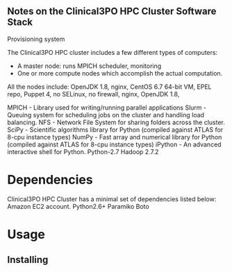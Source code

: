 Notes on the Clinical3PO HPC Cluster Software Stack
-----
Provisioning system

The Clinical3PO HPC cluster includes a few different types of computers:

* A master node: runs MPICH scheduler, monitoring
* One or more compute nodes which accomplish the actual computation.
 
All the nodes include:
OpenJDK 1.8, nginx, CentOS 6.7 64-bit VM, EPEL repo, Puppet 4, no SELinux, no firewall, nginx, OpenJDK 1.8, 

MPICH - Library used for writing/running parallel applications
Slurm - Queuing system for scheduling jobs on the cluster and handling load balancing.
NFS - Network File System for sharing folders across the cluster.
SciPy - Scientific algorithms library for Python (compiled against ATLAS for 8-cpu instance types)
NumPy - Fast array and numerical library for Python (compiled against ATLAS for 8-cpu instance types)
iPython - An advanced interactive shell for Python.
Python-2.7 
Hadoop 2.7.2


Dependencies
=====

Clinical3PO HPC Cluster has a minimal set of dependencies listed below:
Amazon EC2 account.
Python2.6+
Paramiko 
Boto

Usage
=====

Installing 
-----------------
